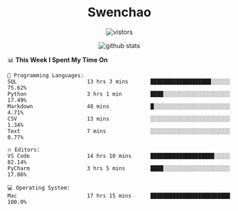 <h1 align="center">Swenchao</h3>

<p align="center">
  <img src="https://visitor-badge.glitch.me/badge?page_id=Swenchao" alt="vistors" />
</p>

<p align="center">
  <img src="https://github-readme-stats.vercel.app/api?username=Swenchao&count_private=true&show_icons=true&theme=vue-dark&hide_title=true" alt="github stats" />
</p>

<!--START_SECTION:waka-->
📊 **This Week I Spent My Time On** 

```text
💬 Programming Languages: 
SQL                      13 hrs 3 mins       ███████████████████░░░░░░   75.62% 
Python                   3 hrs 1 min         ████░░░░░░░░░░░░░░░░░░░░░   17.49% 
Markdown                 48 mins             █░░░░░░░░░░░░░░░░░░░░░░░░   4.71% 
CSV                      13 mins             ░░░░░░░░░░░░░░░░░░░░░░░░░   1.34% 
Text                     7 mins              ░░░░░░░░░░░░░░░░░░░░░░░░░   0.77%

🔥 Editors: 
VS Code                  14 hrs 10 mins      ████████████████████░░░░░   82.14% 
PyCharm                  3 hrs 5 mins        ████░░░░░░░░░░░░░░░░░░░░░   17.86%

💻 Operating System: 
Mac                      17 hrs 15 mins      █████████████████████████   100.0%

```


<!--END_SECTION:waka-->
